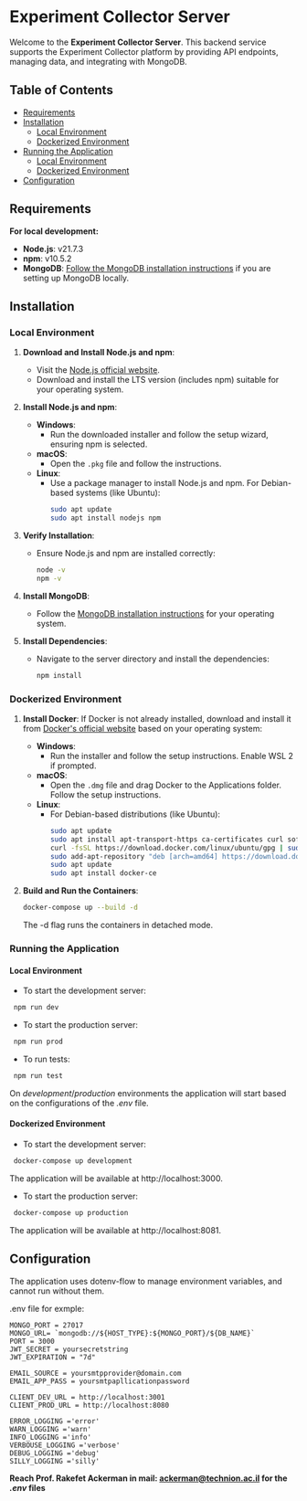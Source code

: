 # Experiment Collector Server

Welcome to the **Experiment Collector Server**. This backend service supports the Experiment Collector platform by providing API endpoints, managing data, and integrating with MongoDB.

## Table of Contents

- [Requirements](#requirements)
- [Installation](#installation)
  - [Local Environment](#local-environment)
  - [Dockerized Environment](#dockerized-environment)
- [Running the Application](#running-the-application)
  - [Local Environment](#local-environment-1)
  - [Dockerized Environment](#dockerized-environment-1)
- [Configuration](#configuration)

## Requirements

**For local development:**

- **Node.js**: v21.7.3
- **npm**: v10.5.2
- **MongoDB**: [Follow the MongoDB installation instructions](https://docs.mongodb.com/manual/installation/) if you are setting up MongoDB locally.

## Installation

### Local Environment

1. **Download and Install Node.js and npm**:

   - Visit the [Node.js official website](https://nodejs.org/).
   - Download and install the LTS version (includes npm) suitable for your operating system.

2. **Install Node.js and npm**:

   - **Windows**:
     - Run the downloaded installer and follow the setup wizard, ensuring npm is selected.
   - **macOS**:
     - Open the `.pkg` file and follow the instructions.
   - **Linux**:
     - Use a package manager to install Node.js and npm. For Debian-based systems (like Ubuntu):
       ```bash
       sudo apt update
       sudo apt install nodejs npm
       ```

3. **Verify Installation**:

   - Ensure Node.js and npm are installed correctly:
     ```bash
     node -v
     npm -v
     ```

4. **Install MongoDB**:

   - Follow the [MongoDB installation instructions](https://docs.mongodb.com/manual/installation/) for your operating system.

5. **Install Dependencies**:
   - Navigate to the server directory and install the dependencies:
     ```bash
     npm install
     ```

### Dockerized Environment

1. **Install Docker**: If Docker is not already installed, download and install it from [Docker's official website](https://www.docker.com/) based on your operating system:

   - **Windows**:
     - Run the installer and follow the setup instructions. Enable WSL 2 if prompted.
   - **macOS**:
     - Open the `.dmg` file and drag Docker to the Applications folder. Follow the setup instructions.
   - **Linux**:
     - For Debian-based distributions (like Ubuntu):
       ```bash
       sudo apt update
       sudo apt install apt-transport-https ca-certificates curl software-properties-common
       curl -fsSL https://download.docker.com/linux/ubuntu/gpg | sudo apt-key add -
       sudo add-apt-repository "deb [arch=amd64] https://download.docker.com/linux/ubuntu $(lsb_release -cs) stable"
       sudo apt update
       sudo apt install docker-ce
       ```

2. **Build and Run the Containers**:

   ```bash
   docker-compose up --build -d
   ```

   The -d flag runs the containers in detached mode.

### Running the Application

#### Local Environment

- To start the development server:

```bash
 npm run dev
```

- To start the production server:

```bash
 npm run prod
```

- To run tests:

```bash
 npm run test
```

On _development_/_production_ environments the application will start based on the configurations of the _.env_ file.

#### Dockerized Environment

- To start the development server:

```bash
 docker-compose up development
```

The application will be available at http://localhost:3000.

- To start the production server:

```bash
 docker-compose up production
```

The application will be available at http://localhost:8081.

## Configuration

The application uses dotenv-flow to manage environment variables, and cannot run without them.

.env file for exmple:

```env
MONGO_PORT = 27017
MONGO_URL= `mongodb://${HOST_TYPE}:${MONGO_PORT}/${DB_NAME}`
PORT = 3000
JWT_SECRET = yoursecretstring
JWT_EXPIRATION = "7d"

EMAIL_SOURCE = yoursmtpprovider@domain.com
EMAIL_APP_PASS = yoursmtpapllicationpassword

CLIENT_DEV_URL = http://localhost:3001
CLIENT_PROD_URL = http://localhost:8080

ERROR_LOGGING ='error'
WARN_LOGGING ='warn'
INFO_LOGGING ='info'
VERBOUSE_LOGGING ='verbose'
DEBUG_LOGGING ='debug'
SILLY_LOGGING ='silly'

```

**Reach Prof. Rakefet Ackerman in mail: [ackerman\@technion.ac.il](mailto:ackerman@technion.ac.il?subject=Request%20for%20ENV%20files) for the _.env_ files**
